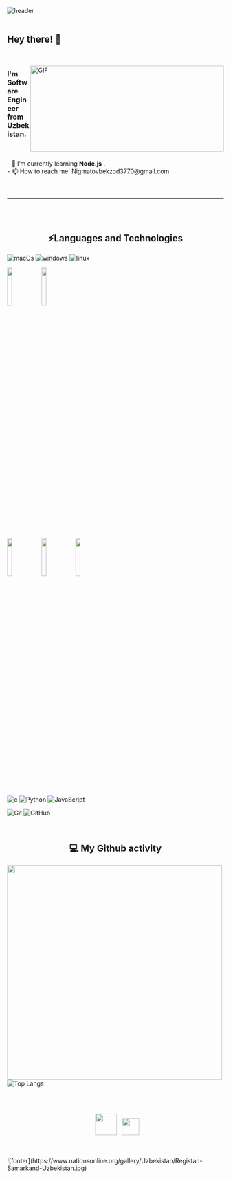 ![header](https://user-images.githubusercontent.com/59575502/127335491-fdba1874-e943-4d3c-ab8c-678ffe22f8b8.png)
<br>
<br>
<p>
  <h2> Hey there! 👋</h2>
</p>
<br>
<p>
  <img align="right" alt="GIF" src="https://i.imgur.com/OCts0FU.gif" width="450" height="200"/>
</p>

<h3> I'm Software Engineer from Uzbekistan. </h3>
<br>
<br>
- 🔋  I’m currently learning <b>Node.js</b> .<br>
- 📫 How to reach me: Nigmatovbekzod3770@gmail.com<br>
<br>
<br>
<hr>
<br>
<br>
<b> <h2 align="center">⚡Languages and Technologies</h2> </b>
<p align="center">  

![macOs](https://img.shields.io/badge/MacOs-E95420?style=flat-square&logo=macos&logoColor=white)
![windows](https://img.shields.io/badge/Windows-E95420?style=flat-square&logo=windows&logoColor=white)
![linux](https://img.shields.io/badge/Linux-E95420?style=flat-square&logo=linux&logoColor=white)
<p>
  <code><img width="15%" src="https://img.shields.io/badge/-JavaScript-black?style=flat-square&logo=javascript"></code>
  <code><img width="15%" src="https://img.shields.io/badge/-Node.js-black?style=flat-square&logo=Node.js"></code>
</p>
<br>
<p>
  <code><img width="15%" src="https://img.shields.io/badge/-Bootstrap-1572B6?style=flat-square&logo=bootstrap"></code>
  <code><img width="15%" src="https://img.shields.io/badge/-HTML5-E34F26?style=flat-square&logo=html5&logoColor=white"></code>
  <code><img width="15%" src="https://img.shields.io/badge/-CSS3-1572B6?style=flat-square&logo=css3"></code>
</p>

![c](https://img.shields.io/badge/C-00599C?style=flat-square&logo=c&logoColor=white)
![Python](https://img.shields.io/badge/-Python-black?style=flat-square&logo=Python)
![JavaScript](https://img.shields.io/badge/-JavaScript-black?style=flat-square&logo=javascript)

![Git](https://img.shields.io/badge/-Git-black?style=flat-square&logo=git)
![GitHub](https://img.shields.io/badge/-GitHub-181717?style=flat-square&logo=github)

</p>
<br>
<b> <h2 align="center">💻 My Github activity </h2></b>
<p>
  
<img src="https://github-readme-stats.vercel.app/api?username=nigmatovB&show_icons=true&theme=radical&title_color=8E2DE2&text_color=fff&icon_color=8E2DE2" width="500px">      ![Top Langs](https://github-readme-stats.vercel.app/api/top-langs/?username=nigmatovB&theme=radical&title_color=8E2DE2&text_color=fff)
</p>
<br>
<br>


<p align="center">
&nbsp; <a href="mailto:nigmatovbekzod3770@gmail.com" target="_blank" rel="noopener noreferrer"><img src="https://img.icons8.com/plasticine/100/000000/gmail.png"  width="50" /></a>
&nbsp; <a href="https://t.me/Bekzod_3770" target="_blank" rel="noopener noreferrer"><img src="https://img.icons8.com/nolan/64/telegram-app.png" width="40"/></a>
</p>
<br>
<br>
![footer](https://www.nationsonline.org/gallery/Uzbekistan/Registan-Samarkand-Uzbekistan.jpg)


